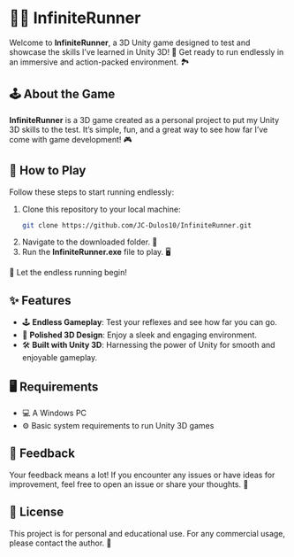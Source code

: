 # 🏃‍♂️ InfiniteRunner

Welcome to **InfiniteRunner**, a 3D Unity game designed to test and showcase the skills I’ve learned in Unity 3D! 🌟 Get ready to run endlessly in an immersive and action-packed environment. 🏞️

## 🕹️ About the Game
**InfiniteRunner** is a 3D game created as a personal project to put my Unity 3D skills to the test. It’s simple, fun, and a great way to see how far I’ve come with game development! 🎮

## 🚀 How to Play
Follow these steps to start running endlessly:
1. Clone this repository to your local machine:  
   ```bash
   git clone https://github.com/JC-Dulos10/InfiniteRunner.git
   ```
2. Navigate to the downloaded folder. 📂  
3. Run the **InfiniteRunner.exe** file to play. 🖥️

🎉 Let the endless running begin!

## ✨ Features
- 🕹️ **Endless Gameplay**: Test your reflexes and see how far you can go.  
- 🎨 **Polished 3D Design**: Enjoy a sleek and engaging environment.  
- 🛠️ **Built with Unity 3D**: Harnessing the power of Unity for smooth and enjoyable gameplay.  

## 🖥️ Requirements
- 💻 A Windows PC  
- ⚙️ Basic system requirements to run Unity 3D games  

## 💬 Feedback
Your feedback means a lot! If you encounter any issues or have ideas for improvement, feel free to open an issue or share your thoughts. 🙌

## 📜 License
This project is for personal and educational use. For any commercial usage, please contact the author. 📝
